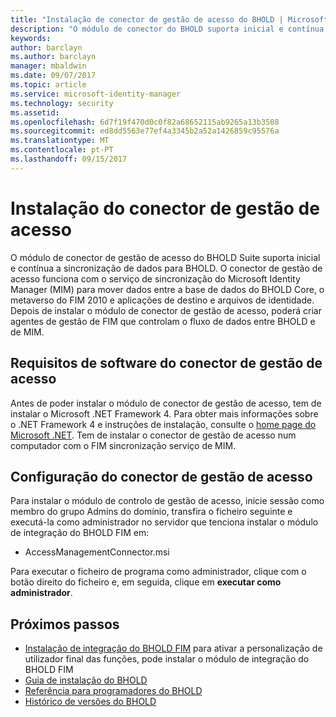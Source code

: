 ```yaml
---
title: "Instalação de conector de gestão de acesso do BHOLD | Microsoft Docs"
description: "O módulo de conector do BHOLD suporta inicial e contínua sincronização de dados"
keywords: 
author: barclayn
ms.author: barclayn
manager: mbaldwin
ms.date: 09/07/2017
ms.topic: article
ms.service: microsoft-identity-manager
ms.technology: security
ms.assetid: 
ms.openlocfilehash: 6d7f19f470d0c0f82a68652115ab9265a13b3508
ms.sourcegitcommit: ed8dd5563e77ef4a3345b2a52a1426859c95576a
ms.translationtype: MT
ms.contentlocale: pt-PT
ms.lasthandoff: 09/15/2017
---
```

# <a name="access-management-connector-installation"></a>Instalação do conector de gestão de acesso

O módulo de conector de gestão de acesso do BHOLD Suite suporta inicial e contínua a sincronização de dados para BHOLD. O conector de gestão de acesso funciona com o serviço de sincronização do Microsoft Identity Manager (MIM) para mover dados entre a base de dados do BHOLD Core, o metaverso do FIM 2010 e aplicações de destino e arquivos de identidade. Depois de instalar o módulo de conector de gestão de acesso, poderá criar agentes de gestão de FIM que controlam o fluxo de dados entre BHOLD e de MIM.

## <a name="access-management-connector-software-requirements"></a>Requisitos de software do conector de gestão de acesso

Antes de poder instalar o módulo de conector de gestão de acesso, tem de instalar o Microsoft .NET Framework 4. Para obter mais informações sobre o .NET Framework 4 e instruções de instalação, consulte o [home page do Microsoft .NET](http://www.microsoft.com/net).
Tem de instalar o conector de gestão de acesso num computador com o FIM sincronização serviço de MIM.

## <a name="access-management-connector-setup"></a>Configuração do conector de gestão de acesso

Para instalar o módulo de controlo de gestão de acesso, inicie sessão como membro do grupo Admins do domínio, transfira o ficheiro seguinte e executá-la como administrador no servidor que tenciona instalar o módulo de integração do BHOLD FIM em:

- AccessManagementConnector.msi

Para executar o ficheiro de programa como administrador, clique com o botão direito do ficheiro e, em seguida, clique em **executar como administrador**.

## <a name="next-steps"></a>Próximos passos

- [Instalação de integração do BHOLD FIM](https://technet.microsoft.com/library/jj134093(v=ws.10).aspx) para ativar a personalização de utilizador final das funções, pode instalar o módulo de integração do BHOLD FIM
- [Guia de instalação do BHOLD](bhold-installation-guide.md)
- [Referência para programadores do BHOLD](../reference/mim2016-bhold-developer-reference.md)
- [Histórico de versões do BHOLD](../reference/version-bhold-history.md)